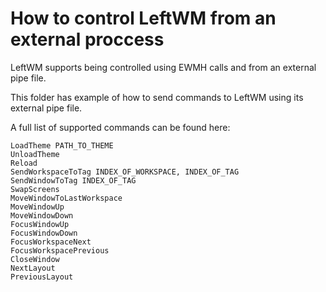 # How to control LeftWM from an external proccess

LeftWM supports being controlled using EWMH calls and from an external pipe
file.

This folder has example of how to send commands to LeftWM using its external pipe
file.

A full list of supported commands can be found here:

```
LoadTheme PATH_TO_THEME
UnloadTheme
Reload
SendWorkspaceToTag INDEX_OF_WORKSPACE, INDEX_OF_TAG
SendWindowToTag INDEX_OF_TAG
SwapScreens
MoveWindowToLastWorkspace
MoveWindowUp
MoveWindowDown
FocusWindowUp
FocusWindowDown
FocusWorkspaceNext
FocusWorkspacePrevious
CloseWindow
NextLayout
PreviousLayout
```


